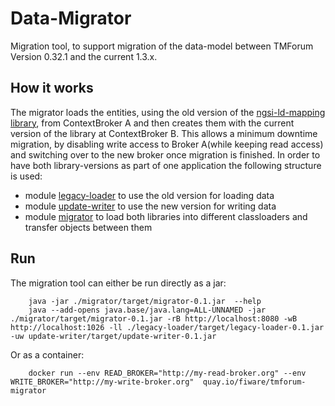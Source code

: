 # Data-Migrator

Migration tool, to support migration of the data-model between TMForum Version 0.32.1 and the current 1.3.x.

## How it works

The migrator loads the entities, using the old version of
the [ngsi-ld-mapping library](https://github.com/wistefan/ngsi-ld-java-mapping), from ContextBroker A
and then creates them with the current version of the library at ContextBroker B. This allows a minimum downtime
migration, by disabling write access to Broker A(while keeping read access)
and switching over to the new broker once migration is finished.
In order to have both library-versions as part of one application the following structure is used:

* module [legacy-loader](./legacy-loader) to use the old version for loading data
* module [update-writer](./update-writer) to use the new version for writing data
* module [migrator](./migrator) to load both libraries into different classloaders and transfer objects between them

## Run

The migration tool can either be run directly as a jar:

```shell
    java -jar ./migrator/target/migrator-0.1.jar  --help
    java --add-opens java.base/java.lang=ALL-UNNAMED -jar ./migrator/target/migrator-0.1.jar -rB http://localhost:8080 -wB http://localhost:1026 -ll ./legacy-loader/target/legacy-loader-0.1.jar -uw update-writer/target/update-writer-0.1.jar 
```

Or as a container:
```shell
    docker run --env READ_BROKER="http://my-read-broker.org" --env WRITE_BROKER="http://my-write-broker.org"  quay.io/fiware/tmforum-migrator
```